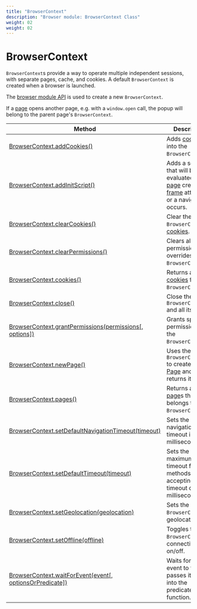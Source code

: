```yaml
---
title: "BrowserContext"
description: "Browser module: BrowserContext Class"
weight: 02
weight: 02
---
```


# BrowserContext

`BrowserContext`s provide a way to operate multiple independent sessions, with separate pages, cache, and cookies. A default `BrowserContext` is created when a browser is launched.

The [browser module API](https://grafana.com/docs/k6/<K6_VERSION>/javascript-api/k6-experimental/browser#browser-module-api) is used to create a new `BrowserContext`.

If a [page](https://grafana.com/docs/k6/<K6_VERSION>/javascript-api/k6-experimental/browser/page) opens another page, e.g. with a `window.open` call, the popup will belong to the parent page's `BrowserContext`.

| Method                                                                                                                                                                            | Description                                                                                                                                                                                                                                                                    |
| --------------------------------------------------------------------------------------------------------------------------------------------------------------------------------- | ------------------------------------------------------------------------------------------------------------------------------------------------------------------------------------------------------------------------------------------------------------------------------ |
| [BrowserContext.addCookies()](https://grafana.com/docs/k6/<K6_VERSION>/javascript-api/k6-experimental/browser/browsercontext/addcookies)                                          | Adds [cookies](https://grafana.com/docs/k6/<K6_VERSION>/javascript-api/k6-experimental/browser/browsercontext/cookie) into the `BrowserContext`.                                                                                                                               |
| [BrowserContext.addInitScript()](https://grafana.com/docs/k6/<K6_VERSION>/javascript-api/k6-experimental/browser/browsercontext/addinitscript)                                    | Adds a script that will be evaluated on [page](https://grafana.com/docs/k6/<K6_VERSION>/javascript-api/k6-experimental/browser/page) creation, [frame](https://grafana.com/docs/k6/<K6_VERSION>/javascript-api/k6-experimental/browser/frame) attached or a navigation occurs. |
| [BrowserContext.clearCookies()](https://grafana.com/docs/k6/<K6_VERSION>/javascript-api/k6-experimental/browser/browsercontext/clearcookies)                                      | Clear the `BrowserContext`'s [cookies](https://grafana.com/docs/k6/<K6_VERSION>/javascript-api/k6-experimental/browser/browsercontext/cookie).                                                                                                                                 |
| [BrowserContext.clearPermissions()](https://grafana.com/docs/k6/<K6_VERSION>/javascript-api/k6-experimental/browser/browsercontext/clearpermissions)                              | Clears all permission overrides for the `BrowserContext`.                                                                                                                                                                                                                      |
| [BrowserContext.cookies()](https://grafana.com/docs/k6/<K6_VERSION>/javascript-api/k6-experimental/browser/browsercontext/cookies)                                                | Returns a list of [cookies](https://grafana.com/docs/k6/<K6_VERSION>/javascript-api/k6-experimental/browser/browsercontext/cookie) from the `BrowserContext`.                                                                                                                  |
| [BrowserContext.close()](https://grafana.com/docs/k6/<K6_VERSION>/javascript-api/k6-experimental/browser/browsercontext/close)                                                    | Close the `BrowserContext` and all its [page](https://grafana.com/docs/k6/<K6_VERSION>/javascript-api/k6-experimental/browser/page)s.                                                                                                                                          |
| [BrowserContext.grantPermissions(permissions[, options])](https://grafana.com/docs/k6/<K6_VERSION>/javascript-api/k6-experimental/browser/browsercontext/grantpermissions)        | Grants specified permissions to the `BrowserContext`.                                                                                                                                                                                                                          |
| [BrowserContext.newPage()](https://grafana.com/docs/k6/<K6_VERSION>/javascript-api/k6-experimental/browser/browsercontext/newpage)                                                | Uses the `BrowserContext` to create a new [Page](https://grafana.com/docs/k6/<K6_VERSION>/javascript-api/k6-experimental/browser/page) and returns it.                                                                                                                         |
| [BrowserContext.pages()](https://grafana.com/docs/k6/<K6_VERSION>/javascript-api/k6-experimental/browser/browsercontext/pages) <BWIPT id="444"/>                                  | Returns a list of [page](https://grafana.com/docs/k6/<K6_VERSION>/javascript-api/k6-experimental/browser/page)s that belongs to the `BrowserContext`.                                                                                                                          |
| [BrowserContext.setDefaultNavigationTimeout(timeout)](https://grafana.com/docs/k6/<K6_VERSION>/javascript-api/k6-experimental/browser/browsercontext/setdefaultnavigationtimeout) | Sets the default navigation timeout in milliseconds.                                                                                                                                                                                                                           |
| [BrowserContext.setDefaultTimeout(timeout)](https://grafana.com/docs/k6/<K6_VERSION>/javascript-api/k6-experimental/browser/browsercontext/setdefaulttimeout)                     | Sets the default maximum timeout for all methods accepting a timeout option in milliseconds.                                                                                                                                                                                   |
| [BrowserContext.setGeolocation(geolocation)](https://grafana.com/docs/k6/<K6_VERSION>/javascript-api/k6-experimental/browser/browsercontext/setgeolocation) <BWIPT id="435"/>     | Sets the `BrowserContext`'s geolocation.                                                                                                                                                                                                                                       |
| [BrowserContext.setOffline(offline)](https://grafana.com/docs/k6/<K6_VERSION>/javascript-api/k6-experimental/browser/browsercontext/setoffline)                                   | Toggles the `BrowserContext`'s connectivity on/off.                                                                                                                                                                                                                            |
| [BrowserContext.waitForEvent(event[, optionsOrPredicate])](https://grafana.com/docs/k6/<K6_VERSION>/javascript-api/k6-experimental/browser/browsercontext/waitforevent)           | Waits for the event to fire and passes its value into the predicate function.                                                                                                                                                                                                  |

